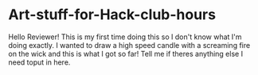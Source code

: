 # Art-stuff-for-Hack-club-hours
Hello Reviewer! This is my first time doing this so I don't know what I'm doing exactly. I wanted to draw a high speed candle with a screaming fire on the wick and this is what I got so far! Tell me if theres anything else I need toput in here.
